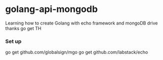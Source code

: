 # golang-api-mongodb
Learning how to create Golang with echo framework and mongoDB drive thanks go get TH

### Set up
go get github.com/globalsign/mgo
go get github.com/labstack/echo
